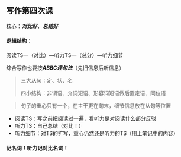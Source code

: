 ## 写作第四次课

核心：***对比好***，***总结好***

#### 逻辑结构：

阅读TS—（对比）—听力TS—（总分）—听力细节

综合写作也要按***ABBC连句法***（先旧信息后新信息）

> 三大从句：定、状、名
>
> 四小结构：非谓语、介词短语、形容词短语做后置定语、同位语

> 句子的重心只有一个，在主干更在句末，细节信息放在从句等位置

* 阅读TS：写之前把阅读过一遍，看听力是对阅读什么部分反驳 
* 听力TS：自己总结（对比！）
* 听力细节：对TS的扩写，重心仍然还是听力的TS（用上笔记中的内容）

#### 记名词！听力记对比名词！

